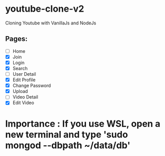 # youtube-clone-v2
 Cloning Youtube with VanillaJs and NodeJs

## Pages:

- [ ] Home
- [x] Join
- [x] Login
- [x] Search
- [ ] User Detail
- [x] Edit Profile
- [x] Change Password
- [x] Upload
- [ ] Video Detail
- [x] Edit Video

# Importance : If you use WSL, open a new terminal and type 'sudo mongod --dbpath ~/data/db'